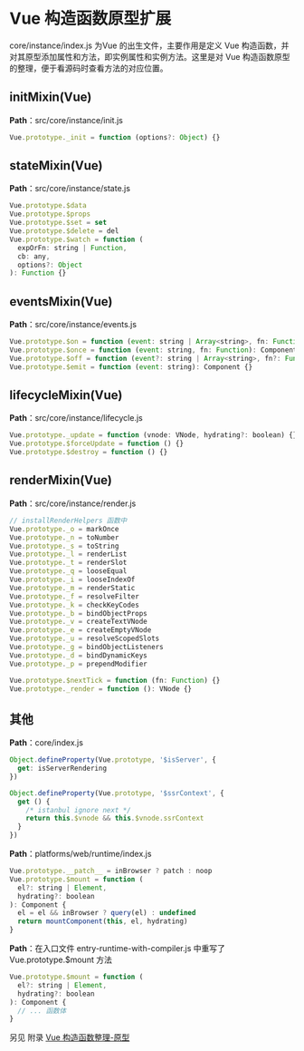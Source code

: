 # Vue 构造函数原型扩展

core/instance/index.js 为Vue 的出生文件，主要作用是定义 Vue 构造函数，并对其原型添加属性和方法，即实例属性和实例方法。这里是对 Vue 构造函数原型的整理，便于看源码时查看方法的对应位置。

## initMixin(Vue)

**Path**：src/core/instance/init.js

```js
Vue.prototype._init = function (options?: Object) {}
```

## stateMixin(Vue)

**Path**：src/core/instance/state.js

```js
Vue.prototype.$data
Vue.prototype.$props
Vue.prototype.$set = set
Vue.prototype.$delete = del
Vue.prototype.$watch = function (
  expOrFn: string | Function,
  cb: any,
  options?: Object
): Function {}
```

## eventsMixin(Vue)

**Path**：src/core/instance/events.js

```js
Vue.prototype.$on = function (event: string | Array<string>, fn: Function): Component {}
Vue.prototype.$once = function (event: string, fn: Function): Component {}
Vue.prototype.$off = function (event?: string | Array<string>, fn?: Function): Component {}
Vue.prototype.$emit = function (event: string): Component {}
```

## lifecycleMixin(Vue)

**Path**：src/core/instance/lifecycle.js

```js
Vue.prototype._update = function (vnode: VNode, hydrating?: boolean) {}
Vue.prototype.$forceUpdate = function () {}
Vue.prototype.$destroy = function () {}
```

## renderMixin(Vue)

**Path**：src/core/instance/render.js

```js
// installRenderHelpers 函数中
Vue.prototype._o = markOnce
Vue.prototype._n = toNumber
Vue.prototype._s = toString
Vue.prototype._l = renderList
Vue.prototype._t = renderSlot
Vue.prototype._q = looseEqual
Vue.prototype._i = looseIndexOf
Vue.prototype._m = renderStatic
Vue.prototype._f = resolveFilter
Vue.prototype._k = checkKeyCodes
Vue.prototype._b = bindObjectProps
Vue.prototype._v = createTextVNode
Vue.prototype._e = createEmptyVNode
Vue.prototype._u = resolveScopedSlots
Vue.prototype._g = bindObjectListeners
Vue.prototype._d = bindDynamicKeys
Vue.prototype._p = prependModifier

Vue.prototype.$nextTick = function (fn: Function) {}
Vue.prototype._render = function (): VNode {}
```

## 其他

**Path**：core/index.js

```js
Object.defineProperty(Vue.prototype, '$isServer', {
  get: isServerRendering
})

Object.defineProperty(Vue.prototype, '$ssrContext', {
  get () {
    /* istanbul ignore next */
    return this.$vnode && this.$vnode.ssrContext
  }
})
```

**Path**：platforms/web/runtime/index.js

```js
Vue.prototype.__patch__ = inBrowser ? patch : noop
Vue.prototype.$mount = function (
  el?: string | Element,
  hydrating?: boolean
): Component {
  el = el && inBrowser ? query(el) : undefined
  return mountComponent(this, el, hydrating)
}
```

**Path**：在入口文件 entry-runtime-with-compiler.js 中重写了 Vue.prototype.$mount 方法

```js
Vue.prototype.$mount = function (
  el?: string | Element,
  hydrating?: boolean
): Component {
  // ... 函数体
}
```

另见 附录 [Vue 构造函数整理-原型](../附录/Vue%20构造函数整理-原型.md)
